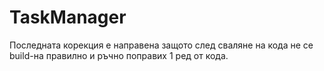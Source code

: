 # TaskManager
Последната корекция е направена защото след сваляне на кода не се build-на правилно и ръчно поправих 1 ред от кода.
